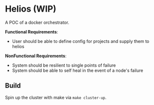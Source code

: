 # Helios (WIP)

A POC of a docker orchestrator.

**Functional Requirements**:
* User should be able to define config for projects and supply them to helios

**NonFunctional Requirements**:
* System should be resilient to single points of failure
* System should be able to self heal in the event of a node's failure

## Build
Spin up the cluster with make via `make cluster-up`.